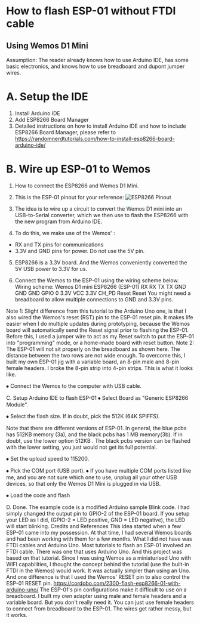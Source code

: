 # How to flash ESP-01 without FTDI cable
## Using Wemos D1 Mini
Assumption: The reader already knows how to use Arduino IDE, has some basic electronics, and knows how to use breadboard and dupont jumper wires. 

# A. Setup the IDE
1.	Install Arduino IDE
2.	Add ESP8266 Board Manager
3.	Detailed instructions on how to install Arduino IDE and how to include ESP8266 Board Manager, please refer to https://randomnerdtutorials.com/how-to-install-esp8266-board-arduino-ide/


# B. Wire up ESP-01 to Wemos
1. How to connect the ESP8266 and Wemos D1 Mini.

2. This is the ESP-01 pinout for your reference:
![ESP8266 Pinout](https://cordobo.com/wp-content/uploads/esp8266_pinout.png)
 
3.	The idea is to wire up a circuit to convert the Wemos D1 mini into an USB-to-Serial converter, which we then use to flash the ESP8266 with the new program from Arduino IDE.

4.	To do this, we make use of the Wemos' :
  -	RX and TX pins for communications
  -	3.3V and GND pins for power. Do not use the 5V pin. 

5. ESP8266 is a 3.3V board. And the Wemos conveniently converted the 5V USB power to 3.3V for us.

6.	Connect the Wemos to the ESP-01 using the wiring scheme below.
   Wiring scheme:
Wemos D1 mini	 ESP8266 (ESP-01)
RX 	 RX
TX 	 TX 
GND 	 GND 
GND 	 GPIO 0
3.3V 	 VCC
3.3V 	 CH_PD
Reset	Reset
You might need a breadboard to allow multiple connections to GND and 3.3V pins.
 
Note 1: Slight difference from this tutorial to the Arduino Uno one, is that I also wired the Wemos's reset (RST) pin to the ESP-01 reset pin. It makes life easier when I do multiple updates during prototyping, because the Wemos board will automatically send the Reset signal prior to flashing the ESP-01. Before this, I used a jumper wire to act as my Reset switch to put the ESP-01 into "programming" mode, or a home-made board with reset button.
Note 2: The ESP-01 will not sit properly on the breadboard as shown here. The distance between the two rows are not wide enough. To overcome this, I built my own ESP-01 jig with a variable board, an 8-pin male and 8-pin female headers. I broke the 8-pin strip into 4-pin strips. This is what it looks like.
 
 

⦁	Connect the Wemos to the computer with USB cable.

C. Setup Arduino IDE to flash ESP-01
⦁	Select Board as "Generic ESP8266 Module".
 
⦁	Select the flash size. If in doubt, pick the 512K (64K SPIFFS).
 
Note that there are different versions of ESP-01.
In general, the blue pcbs has 512KB memory (3a), and the black pcbs has 1 MB memory(3b). If in doubt, use the lower option 512KB . The black pcbs version can be flashed with the lower setting, you just would not get its full potential.

⦁	Set the upload speed to 115200.
 
⦁	Pick the COM port (USB port). 
⦁	If you have multiple COM ports listed like me, and you are not sure which one to use, unplug all your other USB devices, so that only the Wemos D1 Mini is plugged in via USB.
 
⦁	Load the code and flash
 
D. Done.
The example code is a modified Arduino sample Blink code. I had simply changed the output pin to GPIO-2 of the ESP-01 board.
If you setup your LED as I did, (GPIO-2 = LED positive, GND = LED negative), the LED will start blinking.
Credits and References
This idea started when a few ESP-01 came into my possession. At that time, I had several Wemos boards and had been working with them for a few months. 
What I did not have was FTDI cables and Arduino Uno. Most tutorials to flash an ESP-01 involved an FTDI cable. There was one that uses Arduino Uno. And this project was based on that tutorial.
Since I was using Wemos as a miniaturised Uno with WIFI capabilities, I thought the concept behind the tutorial (use the built-in FTDI in the Wemos) would work.
It was actually simpler than using an Uno. And one difference is that I used the Wemos' RESET pin to also control the ESP-01 RESET pin.
https://cordobo.com/2300-flash-esp8266-01-with-arduino-uno/
The ESP-01's pin configurations make it difficult to use on a breadboard. I built my own adapter using male and female headers and a variable board. But you don't really need it.
You can just use female headers to connect from breadboard to the ESP-01. The wires get rather messy, but it works.
